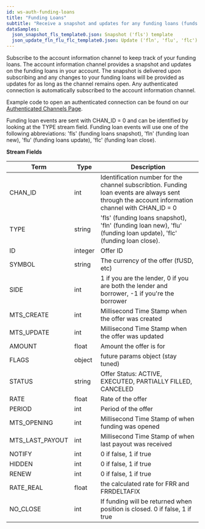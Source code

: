 ```yaml
---
id: ws-auth-funding-loans
title: "Funding Loans"
subtitle: "Receive a snapshot and updates for any funding loans (funds not used in active positions) on your account."
dataSamples:
  json_snapshot_fls_template0.json: Snapshot ('fls') template
  json_update_fln_flu_flc_template0.json: Update ('fln', 'flu', 'flc') template
---
```


Subscribe to the account information channel to keep track of your funding loans. The account information channel provides a snapshot and updates on the funding loans in your account. The snapshot is delivered upon subscribing and any changes to your funding loans will be provided as updates for as long as the channel remains open. Any authenticated connection is automatically subscribed to the account information channel.

Example code to open an authenticated connection can be found on our [Authenticated Channels Page](doc:ws-auth).

Funding loan events are sent with CHAN_ID = 0 and can be identified by looking at the TYPE stream field. Funding loan events will use one of the following abbreviations: 'fls' (funding loans snapshot), 'fln' (funding loan new), 'flu' (funding loans update), 'flc' (funding loan close).


**Stream Fields**

Term | Type | Description
-- | -- | --
CHAN_ID | int | Identification number for the channel subscribtion. Funding loan events are always sent through the account information channel with CHAN_ID = 0
TYPE | string | 'fls' (funding loans snapshot), 'fln' (funding loan new), 'flu' (funding loan update), 'flc' (funding loan close).
ID  |  integer  |  Offer ID
SYMBOL  |  string  |  The currency of the offer (fUSD, etc)
SIDE  |  int |   1 if you are the lender, 0 if you are both the lender and borrower, -1 if you're the borrower
MTS_CREATE  |  int  |  Millisecond Time Stamp when the offer was created
MTS_UPDATE  |  int  |  Millisecond Time Stamp when the offer was updated
AMOUNT  |  float  |  Amount the offer is for
FLAGS  |  object  |  future params object (stay tuned)
STATUS  |  string  | Offer Status: ACTIVE, EXECUTED, PARTIALLY FILLED, CANCELED
RATE  |  float  |  Rate of the offer
PERIOD  |  int  |  Period of the offer
MTS_OPENING  |  int  |  Millisecond Time Stamp of when funding was opened
MTS_LAST_PAYOUT  |  int  |  Millisecond Time Stamp of when last payout was received
NOTIFY  |  int  |  0 if false, 1 if true
HIDDEN  |  int  |  0 if false, 1 if true
RENEW  |  int  |  0 if false, 1 if true
RATE_REAL  |  float  |  the calculated rate for FRR and FRRDELTAFIX
NO_CLOSE  |  int  |  If funding will be returned when position is closed. 0 if false, 1 if true
